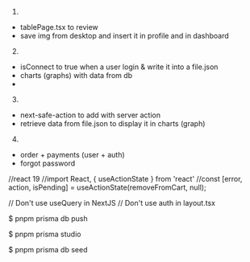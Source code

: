 1) 
- tablePage.tsx to review
- save img from desktop and insert it in profile and in dashboard

2) 
- isConnect to true when a user login & write it into a file.json
- charts (graphs) with data from db
-

3) 
- next-safe-action to add with server action
- retrieve data from file.json to display it in charts (graph)

4) 
- order + payments (user + auth)
- forgot password


//react 19
//import React, { useActionState } from 'react'
    //const [error, action, isPending] = useActionState(removeFromCart, null);

// Don't use useQuery in NextJS
// Don't use auth in layout.tsx

$ pnpm prisma db push

$ pnpm prisma studio

$ pnpm prisma db seed

